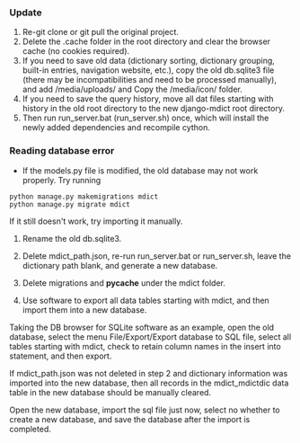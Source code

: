 ### Update

1. Re-git clone or git pull the original project.
2. Delete the .cache folder in the root directory and clear the browser cache (no cookies required).
3. If you need to save old data (dictionary sorting, dictionary grouping, built-in entries, navigation website, etc.), copy the old db.sqlite3 file (there may be incompatibilities and need to be processed manually), and add /media/uploads/ and Copy the /media/icon/ folder.
4. If you need to save the query history, move all dat files starting with history in the old root directory to the new django-mdict root directory.
5. Then run run_server.bat (run_server.sh) once, which will install the newly added dependencies and recompile cython.

### Reading database error

* If the models.py file is modified, the old database may not work properly. Try running


```
python manage.py makemigrations mdict
python manage.py migrate mdict
```

If it still doesn't work, try importing it manually.

1. Rename the old db.sqlite3.
   
2. Delete mdict_path.json, re-run run_server.bat or run_server.sh, leave the dictionary path blank, and generate a new database.

3. Delete migrations and __pycache__ under the mdict folder.
   
4. Use software to export all data tables starting with mdict, and then import them into a new database.

Taking the DB browser for SQLite software as an example, open the old database, select the menu File/Export/Export database to SQL file, select all tables starting with mdict, check to retain column names in the insert into statement, and then export.

If mdict_path.json was not deleted in step 2 and dictionary information was imported into the new database, then all records in the mdict_mdictdic data table in the new database should be manually cleared.

Open the new database, import the sql file just now, select no whether to create a new database, and save the database after the import is completed.